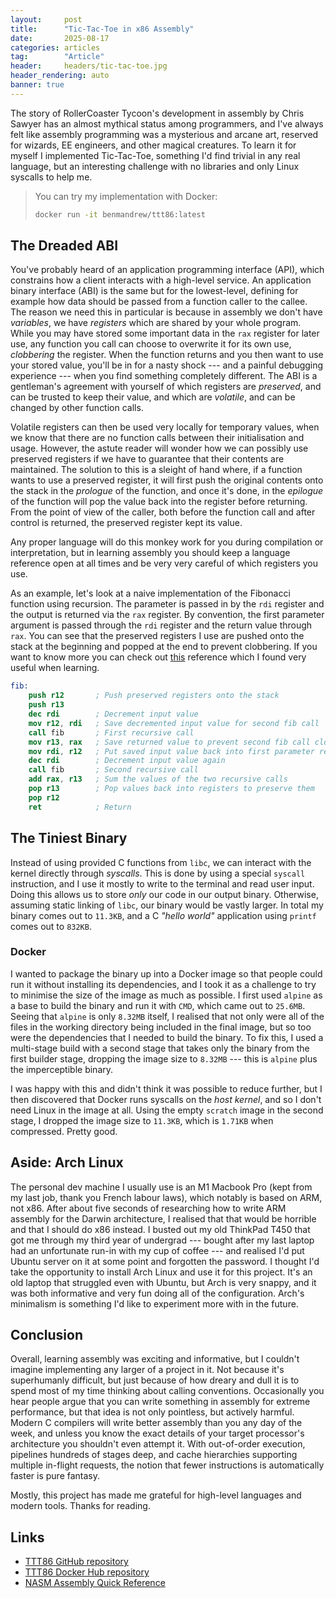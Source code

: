 ```yaml
---
layout:     post
title:      "Tic-Tac-Toe in x86 Assembly"
date:       2025-08-17
categories: articles
tag:        "Article"
header:     headers/tic-tac-toe.jpg
header_rendering: auto
banner: true
---
```


The story of RollerCoaster Tycoon's development in assembly by Chris Sawyer has an almost mythical status among programmers, and I've always felt like assembly programming was a mysterious and arcane art, reserved for wizards, EE engineers, and other magical creatures. To learn it for myself I implemented Tic-Tac-Toe, something I'd find trivial in any real language, but an interesting challenge with no libraries and only Linux syscalls to help me.

> You can try my implementation with Docker:
> ```sh
> docker run -it benmandrew/ttt86:latest
> ```

## The Dreaded ABI

You've probably heard of an application programming interface (API), which constrains how a client interacts with a high-level service. An application binary interface (ABI) is the same but for the lowest-level, defining for example how data should be passed from a function caller to the callee. The reason we need this in particular is because in assembly we don't have *variables*, we have *registers* which are shared by your whole program. While you may have stored some important data in the `rax` register for later use, any function you call can choose to overwrite it for its own use, *clobbering* the register. When the function returns and you then want to use your stored value, you'll be in for a nasty shock --- and a painful debugging experience --- when you find something completely different. The ABI is a gentleman's agreement with yourself of which registers are *preserved*, and can be trusted to keep their value, and which are *volatile*, and can be changed by other function calls.

Volatile registers can then be used very locally for temporary values, when we know that there are no function calls between their initialisation and usage. However, the astute reader will wonder how we can possibly use preserved registers if we have to guarantee that their contents are maintained. The solution to this is a sleight of hand where, if a function wants to use a preserved register, it will first push the original contents onto the stack in the *prologue* of the function, and once it's done, in the *epilogue* of the function will pop the value back into the register before returning. From the point of view of the caller, both before the function call and after control is returned, the preserved register kept its value.

Any proper language will do this monkey work for you during compilation or interpretation, but in learning assembly you should keep a language reference open at all times and be very very careful of which registers you use.

As an example, let's look at a naive implementation of the Fibonacci function using recursion. The parameter is passed in by the `rdi` register and the output is returned via the `rax` register. By convention, the first parameter argument is passed through the `rdi` register and the return value through `rax`. You can see that the preserved registers I use are pushed onto the stack at the beginning and popped at the end to prevent clobbering. If you want to know more you can check out [this](https://www.cs.uaf.edu/2017/fall/cs301/reference/x86_64.html) reference which I found very useful when learning.

```nasm
fib:
    push r12       ; Push preserved registers onto the stack
    push r13
    dec rdi        ; Decrement input value
    mov r12, rdi   ; Save decremented input value for second fib call
    call fib       ; First recursive call
    mov r13, rax   ; Save returned value to prevent second fib call clobbering it
    mov rdi, r12   ; Put saved input value back into first parameter register
    dec rdi        ; Decrement input value again
    call fib       ; Second recursive call
    add rax, r13   ; Sum the values of the two recursive calls
    pop r13        ; Pop values back into registers to preserve them
    pop r12
    ret            ; Return
```

## The Tiniest Binary

Instead of using provided C functions from `libc`, we can interact with the kernel directly through *syscalls*. This is done by using a special `syscall` instruction, and I use it mostly to write to the terminal and read user input. Doing this allows us to store *only* our code in our output binary. Otherwise, assuming static linking of `libc`, our binary would be vastly larger. In total my binary comes out to `11.3KB`, and a C *"hello world"* application using `printf` comes out to `832KB`.

### Docker

I wanted to package the binary up into a Docker image so that people could run it without installing its dependencies, and I took it as a challenge to try to minimise the size of the image as much as possible. I first used `alpine` as a base to build the binary and run it with `CMD`, which came out to `25.6MB`. Seeing that `alpine` is only `8.32MB` itself, I realised that not only were all of the files in the working directory being included in the final image, but so too were the dependencies that I needed to build the binary. To fix this, I used a multi-stage build with a second stage that takes only the binary from the first builder stage, dropping the image size to `8.32MB` --- this is `alpine` plus the imperceptible binary.

I was happy with this and didn't think it was possible to reduce further, but I then discovered that Docker runs syscalls on the *host kernel*, and so I don't need Linux in the image at all. Using the empty `scratch` image in the second stage, I dropped the image size to `11.3KB`, which is `1.71KB` when compressed. Pretty good.

## Aside: Arch Linux

The personal dev machine I usually use is an M1 Macbook Pro (kept from my last job, thank you French labour laws), which notably is based on ARM, not x86. After about five seconds of researching how to write ARM assembly for the Darwin architecture, I realised that that would be horrible and that I should do x86 instead. I busted out my old ThinkPad T450 that got me through my third year of undergrad --- bought after my last laptop had an unfortunate run-in with my cup of coffee --- and realised I'd put Ubuntu server on it at some point and forgotten the password. I thought I'd take the opportunity to install Arch Linux and use it for this project. It's an old laptop that struggled even with Ubuntu, but Arch is very snappy, and it was both informative and very fun doing all of the configuration. Arch's minimalism is something I'd like to experiment more with in the future.

## Conclusion

Overall, learning assembly was exciting and informative, but I couldn't imagine implementing any larger of a project in it. Not because it's superhumanly difficult, but just because of how dreary and dull it is to spend most of my time thinking about calling conventions. Occasionally you hear people argue that you can write something in assembly for extreme performance, but that idea is not only pointless, but actively harmful. Modern C compilers will write better assembly than you any day of the week, and unless you know the exact details of your target processor's architecture you shouldn't even attempt it. With out-of-order execution, pipelines hundreds of stages deep, and cache hierarchies supporting multiple in-flight requests, the notion that fewer instructions is automatically faster is pure fantasy.

Mostly, this project has made me grateful for high-level languages and modern tools. Thanks for reading.

## Links
- [TTT86 GitHub repository](https://github.com/benmandrew/ttt86)
- [TTT86 Docker Hub repository](https://hub.docker.com/repository/docker/benmandrew/ttt86/general)
- [NASM Assembly Quick Reference](https://www.cs.uaf.edu/2017/fall/cs301/reference/x86_64.html)
